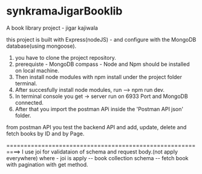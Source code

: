 # synkramaJigarBooklib
A book library project - jigar kajiwala

this project is built with Express(nodeJS) - and configure with the MongoDB database(using mongoose).

1. you have to clone the project repository.
2. prerequiste - MongoDB compass - Node and Npm should be installed on local machine.
3. Then install node modules with npm install under the project folder terminal.
4. After succesfully install node modules, run --> npm run dev.
5. In terminal console you get -> server run on 6933 Port and MongoDB connected.
6. After that you import the postman APi inside the 'Postman API json' folder.

from postman API you test the backend API and add, update, delete and fetch books by ID and by Page.

==========================================================>
I use joi for validataion of schema and request body.(not apply everywhere)
where - joi is apply
-- book collection schema 
-- fetch book with pagination with get method.
